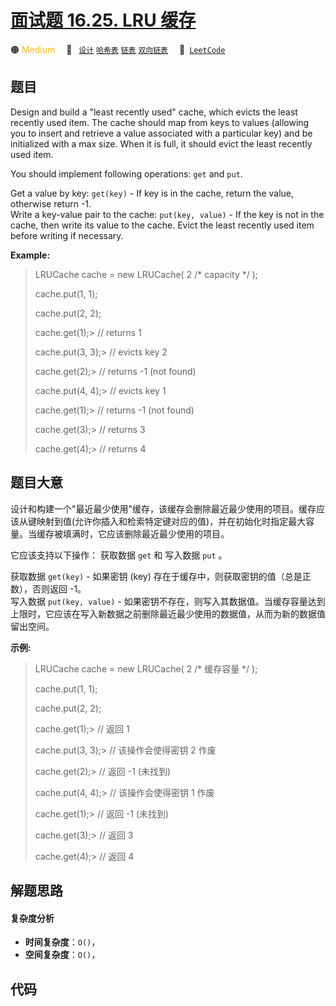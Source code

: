 # [面试题 16.25. LRU 缓存](https://leetcode.cn/problems/lru-cache-lcci)

🟠 <font color=#ffb800>Medium</font>&emsp; 🔖&ensp; [`设计`](/outline/tag/design.md) [`哈希表`](/outline/tag/hash-table.md) [`链表`](/outline/tag/linked-list.md) [`双向链表`](/outline/tag/doubly-linked-list.md)&emsp; 🔗&ensp;[`LeetCode`](https://leetcode.cn/problems/lru-cache-lcci)

## 题目

Design and build a "least recently used" cache, which evicts the least
recently used item. The cache should map from keys to values (allowing you to
insert and retrieve a value associ­ated with a particular key) and be
initialized with a max size. When it is full, it should evict the least
recently used item.

You should implement following operations:  `get` and `put`.

Get a value by key: `get(key)` \- If key is in the cache, return the value,
otherwise return -1.  
Write a key-value pair to the cache: `put(key, value)` \- If the key is not in
the cache, then write its value to the cache. Evict the least recently used
item before writing if necessary.

**Example:**

> 
> 
> 
> 
> 
> LRUCache cache = new LRUCache( 2 /* capacity */ );
> 
> 
> 
> cache.put(1, 1);
> 
> cache.put(2, 2);
> 
> cache.get(1);> 
>    // returns 1
> 
> cache.put(3, 3);> 
> // evicts key 2
> 
> cache.get(2);> 
>    // returns -1 (not found)
> 
> cache.put(4, 4);> 
> // evicts key 1
> 
> cache.get(1);> 
>    // returns -1 (not found)
> 
> cache.get(3);> 
>    // returns 3
> 
> cache.get(4);> 
>    // returns 4
> 
> 


## 题目大意

设计和构建一个"最近最少使用"缓存，该缓存会删除最近最少使用的项目。缓存应该从键映射到值(允许你插入和检索特定键对应的值)，并在初始化时指定最大容量。当缓存被填满时，它应该删除最近最少使用的项目。

它应该支持以下操作： 获取数据 `get` 和 写入数据 `put` 。

获取数据 `get(key)` \- 如果密钥 (key) 存在于缓存中，则获取密钥的值（总是正数），否则返回 -1。  
写入数据 `put(key, value)` \-
如果密钥不存在，则写入其数据值。当缓存容量达到上限时，它应该在写入新数据之前删除最近最少使用的数据值，从而为新的数据值留出空间。

**示例:**

> 
> 
> 
> 
> 
> LRUCache cache = new LRUCache( 2 /* 缓存容量 */ );
> 
> 
> 
> cache.put(1, 1);
> 
> cache.put(2, 2);
> 
> cache.get(1);> 
>    // 返回  1
> 
> cache.put(3, 3);> 
> // 该操作会使得密钥 2 作废
> 
> cache.get(2);> 
>    // 返回 -1 (未找到)
> 
> cache.put(4, 4);> 
> // 该操作会使得密钥 1 作废
> 
> cache.get(1);> 
>    // 返回 -1 (未找到)
> 
> cache.get(3);> 
>    // 返回  3
> 
> cache.get(4);> 
>    // 返回  4
> 
> 


## 解题思路

#### 复杂度分析

- **时间复杂度**：`O()`，
- **空间复杂度**：`O()`，

## 代码

```javascript

```